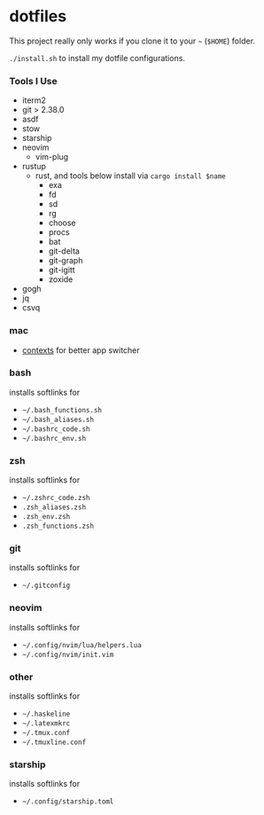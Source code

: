 # dotfiles

This project really only works if you clone it to your `~` (`$HOME`) folder.

`./install.sh` to install my dotfile configurations.

### Tools I Use

* iterm2
* git > 2.38.0
* asdf
* stow
* starship
* neovim
  * vim-plug
* rustup
  * rust, and tools below install via `cargo install $name`
    * exa
    * fd
    * sd
    * rg
    * choose
    * procs
    * bat
    * git-delta
    * git-graph
    * git-igitt
    * zoxide
* gogh
* jq
* csvq

### mac

* [contexts](https://contexts.co/) for better app switcher

### bash

installs softlinks for

* `~/.bash_functions.sh`
* `~/.bash_aliases.sh`
* `~/.bashrc_code.sh`
* `~/.bashrc_env.sh`

### zsh

installs softlinks for

* `~/.zshrc_code.zsh`
* `.zsh_aliases.zsh`
* `.zsh_env.zsh`
* `.zsh_functions.zsh`

### git

installs softlinks for

* `~/.gitconfig`

### neovim

installs softlinks for

* `~/.config/nvim/lua/helpers.lua`
* `~/.config/nvim/init.vim`

### other

installs softlinks for

* `~/.haskeline`
* `~/.latexmkrc`
* `~/.tmux.conf`
* `~/.tmuxline.conf`

### starship

installs softlinks for

* `~/.config/starship.toml`
